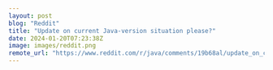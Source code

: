 ```yaml
---
layout: post
blog: "Reddit"
title: "Update on current Java-version situation please?"
date: 2024-01-20T07:23:38Z
image: images/reddit.png
remote_url: "https://www.reddit.com/r/java/comments/19b68al/update_on_current_javaversion_situation_please/"
---
```

